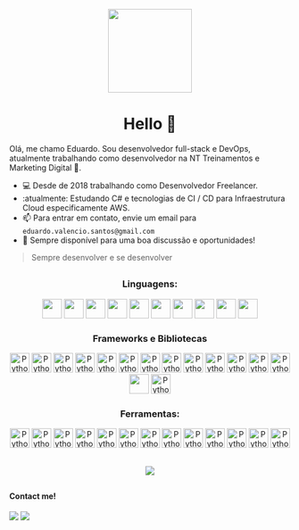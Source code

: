 
<p align="center"><img src="https://media2.giphy.com/media/XO8RMtRaK73isIt0i2/giphy.gif?cid=790b76111118bd310d43c11016fa3b521584d57d6e6755b7&rid=giphy.gif&ct=g" width="150" align=center></p>
<h1 align="center">Hello 👋</h1>

Olá, me chamo Eduardo. Sou desenvolvedor full-stack e DevOps, atualmente trabalhando como desenvolvedor na NT Treinamentos e Marketing Digital 🚀.

- 💻 Desde de 2018 trabalhando como Desenvolvedor Freelancer.
- :atualmente: Estudando C# e tecnologias de CI / CD para Infraestrutura Cloud especificamente AWS.
- 📫 Para entrar em contato, envie um email para `eduardo.valencio.santos@gmail.com`
- 💬 Sempre disponível para uma boa discussão e oportunidades! 
> Sempre desenvolver e se desenvolver

##

<div class="linguagens">
<h3 align=center>Linguagens:</h3>
<div align="center" classs="tecnologias">
<img src="https://cdn.jsdelivr.net/gh/devicons/devicon/icons/go/go-original-wordmark.svg" width="35"/>
<img src="https://cdn.jsdelivr.net/gh/devicons/devicon/icons/python/python-original.svg" width="35"/>
<img src="https://cdn.jsdelivr.net/gh/devicons/devicon/icons/javascript/javascript-original.svg" width="35"/>
<img src="https://cdn.jsdelivr.net/gh/devicons/devicon/icons/typescript/typescript-original.svg" width="35"/>
<img src="https://cdn.jsdelivr.net/gh/devicons/devicon/icons/csharp/csharp-original.svg" width="35"/>
<img src="https://cdn.jsdelivr.net/gh/devicons/devicon/icons/dart/dart-original.svg" width="35"/>
<img src="https://cdn.jsdelivr.net/gh/devicons/devicon/icons/julia/julia-original.svg" width="35"/>
<img src="https://cdn.jsdelivr.net/gh/devicons/devicon/icons/php/php-plain.svg" width="35"/>
<img src="https://cdn-icons-png.flaticon.com/512/3430/3430130.png" width="35"/>
<img src="https://cdn.jsdelivr.net/gh/devicons/devicon/icons/bash/bash-plain.svg" width="35"/>
</div>
</div>

<div class="tecnologias">
<h3 align=center>Frameworks e Bibliotecas</h3>
<div align="center" classs="tecnologias">
<img src="https://cdn.jsdelivr.net/gh/devicons/devicon/icons/react/react-original.svg" alt="Python" width="35" height="35"/>
<img src="https://cdn.jsdelivr.net/gh/devicons/devicon/icons/nextjs/nextjs-original.svg" alt="Python" width="35" height="35"/>
<img src="https://cdn.jsdelivr.net/gh/devicons/devicon/icons/nestjs/nestjs-plain.svg" alt="Python" width="35" height="35"/>
<img src="https://cdn.jsdelivr.net/gh/devicons/devicon/icons/sequelize/sequelize-original.svg" alt="Python" width="35" height="35"/>
<img src="https://cdn.jsdelivr.net/gh/devicons/devicon/icons/nodejs/nodejs-original.svg" alt="Python" width="35" height="35"/>
<img src="https://cdn.jsdelivr.net/gh/devicons/devicon/icons/express/express-original.svg" alt="Python" width="35"/>
<img src="https://cdn.jsdelivr.net/gh/devicons/devicon/icons/flask/flask-original.svg" alt="Python" width="35" height="35"/>
<img src="https://cdn.jsdelivr.net/gh/devicons/devicon/icons/pandas/pandas-original-wordmark.svg" alt="Python" width="35" height="35"/>
<img src="https://cdn.jsdelivr.net/gh/devicons/devicon/icons/numpy/numpy-original.svg" alt="Python" width="35" height="35"/>
<img src="https://cdn.jsdelivr.net/gh/devicons/devicon/icons/flutter/flutter-original.svg" alt="Python" width="35" height="35"/>
<img src="https://cdn.jsdelivr.net/gh/devicons/devicon/icons/materialui/materialui-original.svg" alt="Python" width="35" height="35"/>
<img src="https://cdn.jsdelivr.net/gh/devicons/devicon/icons/dotnetcore/dotnetcore-original.svg" alt="Python" width="35" height="35"/>
<img src="https://cdn.jsdelivr.net/gh/devicons/devicon/icons/laravel/laravel-plain.svg" alt="Python" width="35" height="35"/>
<img src="https://cdn.jsdelivr.net/gh/devicons/devicon/icons/selenium/selenium-original.svg" width="35"/>
<img src="https://cdn.jsdelivr.net/gh/devicons/devicon/icons/socketio/socketio-original.svg" alt="Python" width="35"/>
</div>
</div>

<div class="ferramentas">
<h3 align=center>Ferramentas:</h3>
<div align="center" classs="tecnologias">
<img src="https://upload.wikimedia.org/wikipedia/commons/thumb/5/5c/AWS_Simple_Icons_AWS_Cloud.svg/2560px-AWS_Simple_Icons_AWS_Cloud.svg.png" alt="Python" width="35"/>
<img src="https://cdn.jsdelivr.net/gh/devicons/devicon/icons/docker/docker-original.svg" alt="Python" width="35"/>
<img src="https://cdn.jsdelivr.net/gh/devicons/devicon/icons/terraform/terraform-original.svg" alt="Python" width="35"/>
<img src="https://cdn.jsdelivr.net/gh/devicons/devicon/icons/jenkins/jenkins-original.svg" alt="Python" width="35"/>
<img src="https://cdn.jsdelivr.net/gh/devicons/devicon/icons/mysql/mysql-original-wordmark.svg" alt="Python" width="35"/>
<img src="https://cdn.jsdelivr.net/gh/devicons/devicon/icons/postgresql/postgresql-original.svg" alt="Python" width="35"/>
<img src="https://cdn.jsdelivr.net/gh/devicons/devicon/icons/firebase/firebase-plain.svg" alt="Python" width="35"/>
<img src="https://cdn.jsdelivr.net/gh/devicons/devicon/icons/mongodb/mongodb-original.svg" alt="Python" width="35"/>
<img src="https://cdn.jsdelivr.net/gh/devicons/devicon/icons/graphql/graphql-plain.svg" alt="Python" width="35"/>
<img src="https://cdn.jsdelivr.net/gh/devicons/devicon/icons/latex/latex-original.svg" alt="Python" width="35"/>
<img src="https://cdn.jsdelivr.net/gh/devicons/devicon/icons/kubernetes/kubernetes-plain.svg" alt="Python" width="35"/>
<img src="https://cdn.jsdelivr.net/gh/devicons/devicon/icons/linux/linux-original.svg" alt="Python" width="35"/>
<img src="https://cdn.jsdelivr.net/gh/devicons/devicon/icons/vim/vim-original.svg" alt="Python" width="35"/>
          
</div>
</div>

## 
<div align=center>
<img align src="https://github-readme-stats.vercel.app/api/top-langs/?username=projEduardoValencio&layout=compact&theme=dark"/>
</div>

##

<h4>Contact me!</h4>

<div> 
  <a href = "mailto:eduardo.valencio.santos@gmail.com"><img src="https://img.shields.io/badge/-Gmail-%23333?style=for-the-badge&logo=gmail&logoColor=white" target="_blank"></a>
  <a href="https://www.linkedin.com/in/eduardo-valencio-santos" target="_blank"><img src="https://img.shields.io/badge/-LinkedIn-%230077B5?style=for-the-badge&logo=linkedin&logoColor=white" target="_blank"></a> 
</div>
